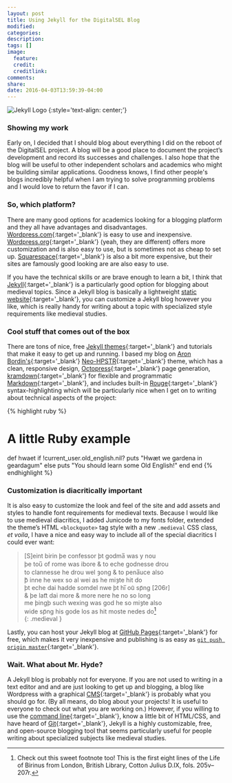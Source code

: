 ```yaml
---
layout: post
title: Using Jekyll for the DigitalSEL Blog
modified:
categories:
description:
tags: []
image:
  feature:
  credit:
  creditlink:
comments:
share:
date: 2016-04-03T13:59:39-04:00
---
```

![Jekyll Logo]({{site.url}}/images/jekyll.png)
{:style='text-align: center;'}

### Showing my work
Early on, I decided that I should blog about everything I did on the reboot of the DigitalSEL project. A blog will be a good place to document the project’s development and record its successes and challenges. I also hope that the blog will be useful to other independent scholars and academics who might be building similar applications. Goodness knows, I find other people's blogs incredibly helpful when I am trying to solve programming problems and I would love to return the favor if I can.

### So, which platform?
There are many good options for academics looking for a blogging platform and they all have advantages and disadvantages. [Wordpress.com](https://wordpress.com/){:target='_blank'} is easy to use and inexpensive. [Wordpress.org](https://wordpress.org/){:target='_blank'} (yeah, they are different) offers more customization and is also easy to use, but is sometimes not as cheap to set up. [Squarespace](http://www.squarespace.com/){:target='_blank'} is also a bit more expensive, but their sites are famously good looking are are also easy to use.

If you have the technical skills or are brave enough to learn a bit, I think that [Jekyll](https://jekyllrb.com/){:target='_blank'} is a particularly good option for blogging about medieval topics. Since a Jekyll blog is basically a lightweight [static website](https://en.wikipedia.org/wiki/Static_web_page){:target='_blank'}, you can customize a Jekyll blog however you like, which is really handy for writing about a topic with specialized style requirements like medieval studies.

### Cool stuff that comes out of the box
There are tons of nice, free [Jekyll themes](http://jekyllthemes.org/){:target='_blank'} and tutorials that make it easy to get up and running. I based my blog on [Aron Bordin's](https://github.com/aron-bordin){:target='_blank'} [Neo-HPSTR](http://aronbordin.com/neo-hpstr-jekyll-theme/){:target='_blank'} theme, which has a clean, responsive design, [Octopress](http://octopress.org/){:target='_blank'} page generation, [kramdown](http://kramdown.gettalong.org/){:target='_blank'} for flexible and programmatic [Markdown](https://daringfireball.net/projects/markdown/){:target='_blank'}, and includes built-in [Rouge](http://rouge.jneen.net/){:target='_blank'} syntax-highlighting which will be particularly nice when I get on to writing about technical aspects of the project:

{% highlight ruby %}
# A little Ruby example
def hwaet
  if !current_user.old_english.nil?
    puts "Hwæt we gardena in geardagum"
  else
    puts "You should learn some Old English!"
  end
end
{% endhighlight %}

### Customization is diacritically important
It is also easy to customize the look and feel of the site and add assets and styles to handle font requirements for medieval texts. Because I would like to use medieval diacritics, I added Junicode to my fonts folder, extended the theme’s HTML `<blockquote>` tag style with a new `.medieval` CSS class, *et voila*, I have a nice and easy way to include all of the special diacritics I could ever want:

>[S]eint birin þe confessor þt godma̅ was y nou  
þe tou̅ of rome was ibore & to eche godnesse drou  
to clannesse he drou wel ȝong & to pena̅uce also  
þ᷑ inne he wex so al wei as he miȝte hit do  
þt eche dai hadde somdel nwe þt hi̅ ou᷑ spᷓng [206r]  
& þe latt᷑ dai more & more nere he no so long  
me þingþ such wexing was god he so miȝte also  
wide spᷓng his gode los as hit moste nedes do[^1]  
{: .medieval }

Lastly, you can host your Jekyll blog at [GitHub Pages](https://pages.github.com/){:target='_blank'} for free, which makes it very inexpensive and publishing is as easy as [`git push origin master`](https://help.github.com/articles/pushing-to-a-remote/){:target='_blank'}.

### Wait. What about Mr. Hyde?
A Jekyll blog is probably not for everyone. If you are not used to writing in a text editor and and are just looking to get up and blogging, a blog like Wordpress with a graphical [CMS](https://en.wikipedia.org/wiki/Content_management_system){:target='_blank'} is probably what you should go for. (By all means, do blog about your projects! It is useful to everyone to check out what you are working on.) However, if you willing to use the [command line](https://en.wikipedia.org/wiki/Unix_shell){:target='_blank'}, know a little bit of HTML/CSS, and have heard of [Git](https://en.wikipedia.org/wiki/Git_(software)){:target='_blank'}, Jekyll is a highly customizable, free, and open-source blogging tool that seems particularly useful for people writing about specialized subjects like medieval studies.

[^1]: Check out this sweet footnote too! This is the first eight lines of the Life of Birinus from London, British Library, Cotton Julius D.IX, fols. 205v–207r.